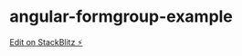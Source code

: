 # angular-formgroup-example

[Edit on StackBlitz ⚡️](https://stackblitz.com/edit/angular-formgroup-example)